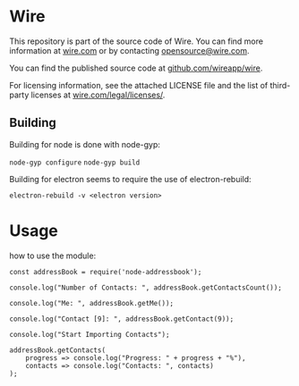 # Wire

This repository is part of the source code of Wire. You can find more information at [wire.com](https://wire.com) or by contacting opensource@wire.com.

You can find the published source code at [github.com/wireapp/wire](https://github.com/wireapp/wire). 

For licensing information, see the attached LICENSE file and the list of third-party licenses at [wire.com/legal/licenses/](https://wire.com/legal/licenses/).

## Building

Building for node is done with node-gyp:

`node-gyp configure`
`node-gyp build`

Building for electron seems to require the use of electron-rebuild:

`electron-rebuild -v <electron version>`

# Usage

how to use the module:
```
const addressBook = require('node-addressbook');

console.log("Number of Contacts: ", addressBook.getContactsCount());

console.log("Me: ", addressBook.getMe());

console.log("Contact [9]: ", addressBook.getContact(9));

console.log("Start Importing Contacts");

addressBook.getContacts(
    progress => console.log("Progress: " + progress + "%"),
    contacts => console.log("Contacts: ", contacts)
);
```
